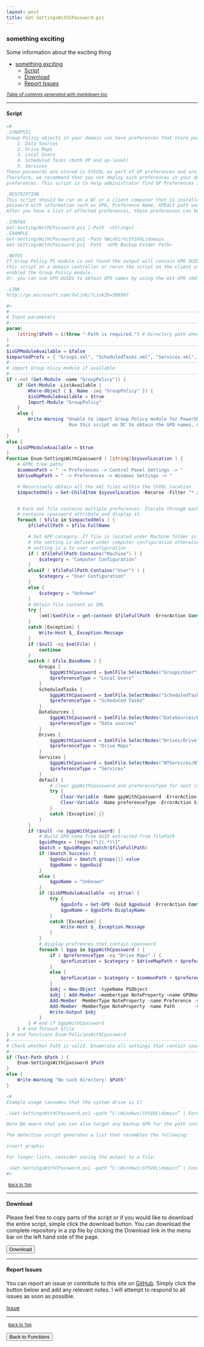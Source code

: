 ```yaml
---
layout: post
title: Get-SettingsWithCPassword.ps1
---
```


### something exciting

Some information about the exciting thing

- [something exciting](#something-exciting)
  - [Script](#script)
  - [Download](#download)
  - [Report Issues](#report-issues)

<small><i><a href='http://ecotrust-canada.github.io/markdown-toc/'>Table of contents generated with markdown-toc</a></i></small>

---

#### Script

```powershell
<#
.SYNOPSIS
Group Policy objects in your domain can have preferences that store passwords for different tasks, such as the following:
    1. Data Sources
    2. Drive Maps
    3. Local Users
    4. Scheduled Tasks (both XP and up-level)
    5. Services
These passwords are stored in SYSVOL as part of GP preferences and are not secure because of weak encryption (32-byte AES).
Therefore, we recommend that you not deploy such preferences in your domain environment and remove any such existing
preferences. This script is to help administrator find GP Preferences in their domain's SYSVOL that contains passwords.

.DESCRIPTION
This script should be run on a DC or a client computer that is installed with RSAT to print all the preferences that contain
password with information such as GPO, Preference Name, GPEdit path under which this preference is defined.
After you have a list of affected preferences, these preferences can be removed by using the editor in the Group Policy Management Console.

.SYNTAX
Get-SettingsWithCPassword.ps1 [-Path  <String>]
.EXAMPLE
Get-SettingsWithCPassword.ps1 -Path %WinDir%\SYSVOL\domain
Get-SettingsWithCPassword.ps1 -Path  <GPO Backup Folder Path>

.NOTES
If Group Policy PS module is not found the output will contain GPO GUIDs instead of GPO names. You can either run
this script on a domain controller or rerun the script on the client after you have installed RSAT and
enabled the Group Policy module.
Or, you can use GPO GUIDs to obtain GPO names by using the Get-GPO cmdlet.

.LINK
http://go.microsoft.com/fwlink/?LinkID=390507

#>
#----------------------------------------------------------------------------------------------------------------
# Input parameters
#--------------------------------------------------------------------------------------------------------------
param(
    [string]$Path = $(throw "-Path is required.") # Directory path where GPPs are located.
)
#---------------------------------------------------------------------------------------------------------------
$isGPModuleAvailable = $false
$impactedPrefs = { "Groups.xml", "ScheduledTasks.xml", "Services.xml", "DataSources.xml", "Drives.xml" }
#----------------------------------------------------------------------------------------------------------------
# import Group olicy module if available
#----------------------------------------------------------------------------------------------------------------
if (-not (Get-Module -name "GroupPolicy")) {
    if (Get-Module -ListAvailable |
        Where-Object { $_.Name -ieq "GroupPolicy" }) {
        $isGPModuleAvailable = $true
        Import-Module "GroupPolicy"
    }
    else {
        Write-Warning "Unable to import Group Policy module for PowerShell. Therefore, GPO guids will be reported.
                       Run this script on DC to obtain the GPO names, or use the Get-GPO cmdlet (on DC) to obtain the GPO name from GPO guid."
    }
}
else {
    $isGPModuleAvailable = $true
}
Function Enum-SettingsWithCpassword ( [string]$sysvolLocation ) {
    # GPMC tree paths
    $commonPath = " -> Preferences -> Control Panel Settings -> "
    $driveMapPath = " -> Preferences -> Windows Settings -> "

    # Recursively obtain all the xml files within the SYVOL location
    $impactedXmls = Get-ChildItem $sysvolLocation -Recurse -Filter "*.xml" | Where-Object { $impactedPrefs -cmatch $_.Name }


    # Each xml file contains multiple preferences. Iterate through each preference to check whether it
    # contains cpassword attribute and display it.
    foreach ( $file in $impactedXmls ) {
        $fileFullPath = $file.FullName

        # Set GPP category. If file is located under Machine folder in SYSVOL
        # the setting is defined under computer configuration otherwise the
        # setting is a to user configuration
        if ( $fileFullPath.Contains("Machine") ) {
            $category = "Computer Configuration"
        }
        elseif ( $fileFullPath.Contains("User") ) {
            $category = "User Configuration"
        }
        else {
            $category = "Unknown"
        }
        # Obtain file content as XML
        try {
            [xml]$xmlFile = get-content $fileFullPath -ErrorAction Continue
        }
        catch [Exception] {
            Write-Host $_.Exception.Message
        }
        if ($null -eq $xmlFile) {
            continue
        }
        switch ( $file.BaseName ) {
            Groups {
                $gppWithCpassword = $xmlFile.SelectNodes("Groups/User") | where-Object { [String]::IsNullOrEmpty($_.Properties.cpassword) -eq $false }
                $preferenceType = "Local Users"
            }
            ScheduledTasks {
                $gppWithCpassword = $xmlFile.SelectNodes("ScheduledTasks/*") | where-Object { [String]::IsNullOrEmpty($_.Properties.cpassword) -eq $false }
                $preferenceType = "Scheduled Tasks"
            }
            DataSources {
                $gppWithCpassword = $xmlFile.SelectNodes("DataSources/DataSource") | where-Object { [String]::IsNullOrEmpty($_.Properties.cpassword) -eq $false }
                $preferenceType = "Data sources"
            }
            Drives {
                $gppWithCpassword = $xmlFile.SelectNodes("Drives/Drive") | where-Object { [String]::IsNullOrEmpty($_.Properties.cpassword) -eq $false }
                $preferenceType = "Drive Maps"
            }
            Services {
                $gppWithCpassword = $xmlFile.SelectNodes("NTServices/NTService") | where-Object { [String]::IsNullOrEmpty($_.Properties.cpassword) -eq $false }
                $preferenceType = "Services"
            }
            default {
                # clear gppWithCpassword and preferenceType for next item.
                try {
                    Clear-Variable -Name gppWithCpassword -ErrorAction SilentlyContinue
                    Clear-Variable -Name preferenceType -ErrorAction SilentlyContinue
                }
                catch [Exception] {}
            }
        }
        if ($null -ne $gppWithCpassword) {
            # Build GPO name from GUID extracted from filePath
            $guidRegex = [regex]"\{(.*)\}"
            $match = $guidRegex.match($fileFullPath)
            if ($match.Success) {
                $gpoGuid = $match.groups[1].value
                $gpoName = $gpoGuid
            }
            else {
                $gpoName = "Unknown"
            }
            if ($isGPModuleAvailable -eq $true) {
                try {
                    $gpoInfo = Get-GPO -Guid $gpoGuid -ErrorAction Continue
                    $gpoName = $gpoInfo.DisplayName
                }
                catch [Exception] {
                    Write-Host $_.Exception.Message
                }
            }
            # display prefrences that contain cpassword
            foreach ( $gpp in $gppWithCpassword ) {
                if ( $preferenceType -eq "Drive Maps" ) {
                    $prefLocation = $category + $driveMapPath + $preferenceType
                }
                else {
                    $prefLocation = $category + $commonPath + $preferenceType
                }
                $obj = New-Object -typeName PSObject
                $obj | Add-Member –membertype NoteProperty –name GPOName    –value ($gpoName)      –passthru |
                Add-Member -MemberType NoteProperty -name Preference -value ($gpp.Name)     -passthru |
                Add-Member -MemberType NoteProperty -name Path       -value ($prefLocation)
                Write-Output $obj
            }
        } # end if $gppWithCpassword
    } # end foreach $file
} # end functions Enum-PoliciesWithCpassword
#-----------------------------------------------------------------------------------
# Check whether Path is valid. Enumerate all settings that contain cpassword.
#-----------------------------------------------------------------------------------
if (Test-Path $Path ) {
    Enum-SettingsWithCpassword $Path
}
else {
    Write-Warning "No such directory: $Path"
}

<#
Example usage (assumes that the system drive is C)

.\Get-SettingsWithCPassword.ps1 –path “C:\Windows\SYSVOL\domain” | Format-List

Note Be aware that you can also target any backup GPO for the path instead of the domain.

The detection script generates a list that resembles the following:

insert graphic

For longer lists, consider saving the output to a file:

.\Get-SettingsWithCPassword.ps1 –path “C:\Windows\SYSVOL\domain” | ConvertTo-Html > gpps.html
#>
```

<span style="font-size:11px;"><a href="#"><i class="fas fa-caret-up" aria-hidden="true" style="color: white; margin-right:5px;"></i>Back to Top</a></span>

---

#### Download

Please feel free to copy parts of the script or if you would like to download the entire script, simple click the download button. You can download the complete repository in a zip file by clicking the Download link in the menu bar on the left hand side of the page.

<button class="btn" type="submit" onclick="window.open('/PowerShell/functions/Get-SettingsWithCPassword.ps1')">
    <i class="fa fa-cloud-download-alt">
    </i>
        Download
</button>

---

#### Report Issues

You can report an issue or contribute to this site on <a href="https://github.com/BanterBoy/scripts-blog/issues">GitHub</a>. Simply click the button below and add any relevant notes. I will attempt to respond to all issues as soon as possible.

<!-- Place this tag where you want the button to render. -->

<a class="github-button" href="https://github.com/BanterBoy/scripts-blog/issues/new?title=Get-SettingsWithCPassword.ps1&body=There is a problem with this function. Please find details below." data-show-count="true" aria-label="Issue BanterBoy/scripts-blog on GitHub">Issue</a>

---

<span style="font-size:11px;"><a href="#"><i class="fas fa-caret-up" aria-hidden="true" style="color: white; margin-right:5px;"></i>Back to Top</a></span>

<a href="/menu/_pages/functions.html">
    <button class="btn">
        <i class='fas fa-reply'>
        </i>
            Back to Functions
    </button>
</a>

[1]: http://ecotrust-canada.github.io/markdown-toc
[2]: https://github.com/googlearchive/code-prettify
